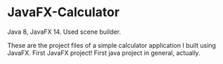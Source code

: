 # JavaFX-Calculator
Java 8, JavaFX 14. Used scene builder.

These are the project files of a simple calculator application I built using JavaFX.
First JavaFX project! First java project in general, actually.
